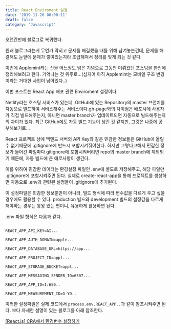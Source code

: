 ```yaml
---
title: React Enviroment 설정
date: '2019-11-26 00:00:11'
draft: false
category: 'Javascript'
---
```


오랜간만에 블로그로 복귀했다.

원래 블로그라는게 무언가 막히고 문제를 해결했을 때를 위해 남겨놓는건데, 문제를 해결해도 눈앞에 문제가 쌓여있는지라 조급해져서 정리를 잊게 되는 것 같다.

이번에 Applemint라는 산을 어느정도 넘은 기념으로 그동안 미뤄왔던 포스팅을 한번에 정리해보려고 한다. 기억나는 것 위주로...(심지어 아직 Applemint는 모바일 구조 변경이라는 거대한 사업이 남아있다..)

이번 포스트는 React App 배포 관련 Enviroment 설정이다.

Netlify라는 호스팅 서비스가 있는데, GitHub에 있는 Repository의 master 브랜치를 자동으로 빌드하여 서비스해주는 서비스이다.gh-page와의 차이점은 배포시에 사용자가 직접 빌드해주는지, 아니면 master branch가 업데이트되면 자동으로 빌드해주는지의 차이가 있다. 최근 GitHub에도 자동 빌드 기능이 생긴 것 같지만, 그것은 나중에 공부해보기로...

React 프로젝트 상에 백엔드 서버의 API Key와 같은 민감한 정보들은 GitHub에 올릴수 없기때문에 .gitignore에 반드시 포함시켜줘야한다. 하지만 그렇다고해서 민감한 정보가 들어간 파일마다 gitignore에 포함시켜버리면 repo의 master branch에 제외되기 때문에, 자동 빌드에 큰 애로사항이 생긴다.

이를 위하여 민감한 데이터는 환경설정 파일인 .env에 별도로 저장해주고, 해당 파일만 .gitignore에 포함시켜주면 된다. 실제로 create-react-app을 통해 프로젝트를 생성하면 자동으로 .env과 관련된 설정들이 .gitignore에 추가된다.

이 설정파일은 민감한 정보뿐만이 아니라, 빌드 형식에 따라 변수값을 다르게 주고 싶을 경우에도 활용할 수 있다. production 빌드와 development 빌드의 설정값을 다르게 해야하는 경우는 왕왕 있는 편이니, 유용하게 활용하면 된다.

.env 파일 형식은 다음과 같다.

```

REACT_APP_API_KEY=AI...

REACT_APP_AUTH_DOMAIN=apple...

REACT_APP_DATABASE_URL=https://app...

REACT_APP_PROJECT_ID=appl...

REACT_APP_STORAGE_BUCKET=appl...

REACT_APP_MESSAGING_SENDER_ID=6507...

REACT_APP_APP_ID=1:650..

REACT_APP_MEASUREMENT_ID=G-YD..

```

이러한 설정파일은 실제 코드에서 `process.env.REACT_APP..`과 같이 참조시켜주면 된다. 보다 자세한 설명이 있는 블로그를 아래 참조한다.

[[React.js] CRA에서 환경변수 설정하기](http://lemonja.blogspot.com/2018/08/reactjs-cra.html)
